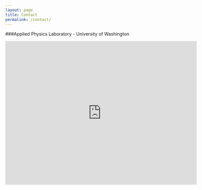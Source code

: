 ```yaml
---
layout: page
title: Contact
permalink: /contact/
---
```

###Applied Physics Laboratory - University of Washington
<iframe src="https://www.google.com/maps/embed?pb=!1m18!1m12!1m3!1d2687.5035455191833!2d-122.3191258843678!3d47.65521347918792!2m3!1f0!2f0!3f0!3m2!1i1024!2i768!4f13.1!3m3!1m2!1s0x549014f3d9c2be59%3A0xde1f856627107db1!2sHenderson+Hall+(HND)%2C+1013+NE+40th+St%2C+Seattle%2C+WA+98105!5e0!3m2!1sen!2sus!4v1528870406783" width="600" height="450" frameborder="0" style="border:0" allowfullscreen></iframe>
